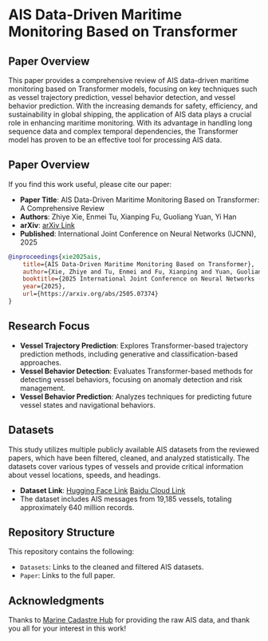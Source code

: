 # AIS Data-Driven Maritime Monitoring Based on Transformer

## Paper Overview
This paper provides a comprehensive review of AIS data-driven maritime monitoring based on Transformer models, focusing on key techniques such as vessel trajectory prediction, vessel behavior detection, and vessel behavior prediction. With the increasing demands for safety, efficiency, and sustainability in global shipping, the application of AIS data plays a crucial role in enhancing maritime monitoring. With its advantage in handling long sequence data and complex temporal dependencies, the Transformer model has proven to be an effective tool for processing AIS data.

## Paper Overview
If you find this work useful, please cite our paper:
- **Paper Title**: AIS Data-Driven Maritime Monitoring Based on Transformer: A Comprehensive Review
- **Authors**: Zhiye Xie, Enmei Tu, Xianping Fu, Guoliang Yuan, Yi Han
- **arXiv**: [arXiv Link](https://arxiv.org/abs/2505.07374)
- **Published**: International Joint Conference on Neural Networks (IJCNN), 2025

```bibtex
@inproceedings{xie2025ais,
    title={AIS Data-Driven Maritime Monitoring Based on Transformer},
    author={Xie, Zhiye and Tu, Enmei and Fu, Xianping and Yuan, Guoliang and Han, Yi},
    booktitle={2025 International Joint Conference on Neural Networks (IJCNN)},
    year={2025},
    url={https://arxiv.org/abs/2505.07374}
}
```

## Research Focus
- **Vessel Trajectory Prediction**: Explores Transformer-based trajectory prediction methods, including generative and classification-based approaches.
- **Vessel Behavior Detection**: Evaluates Transformer-based methods for detecting vessel behaviors, focusing on anomaly detection and risk management.
- **Vessel Behavior Prediction**: Analyzes techniques for predicting future vessel states and navigational behaviors.

## Datasets
This study utilizes multiple publicly available AIS datasets from the reviewed papers, which have been filtered, cleaned, and analyzed statistically. The datasets cover various types of vessels and provide critical information about vessel locations, speeds, and headings.

- **Dataset Link**: [Hugging Face Link](https://huggingface.co/datasets/eyesofworld/AIS_Dataset) [Baidu Cloud Link](https://pan.baidu.com/s/1Uz5JOt6KmFpqqfVQV3Z0lA?pwd=hpk9) 
- The dataset includes AIS messages from 19,185 vessels, totaling approximately 640 million records.

## Repository Structure
This repository contains the following:
- `Datasets`: Links to the cleaned and filtered AIS datasets.
- `Paper`: Links to the full paper.

## Acknowledgments
Thanks to [Marine Cadastre Hub](https://marinecadastre.gov/) for providing the raw AIS data, and thank you all for your interest in this work!
